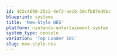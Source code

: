 ```yaml
---
id: 422c4690-25c2-4ef2-aecb-30cfb87ed0bc
blueprint: systems
title: 'New-Style NES'
platform: nintendo-entertainment-system
system_type: console
variation: 'Top Loader 101'
slug: new-style-nes
---
```

